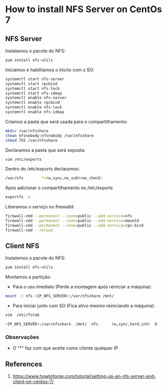 # How to install NFS Server on CentOs 7

## NFS Server

Instalamos o pacote do NFS:

```bash
yum install nfs-utils
```

Iniciamos e habilitamos o iniciio com o SO:

```bash
systemctl start nfs-server
systemctl start rpcbind
systemctl start nfs-lock
systemctl start nfs-idmap
systemctl enable nfs-server
systemctl enable rpcbind
systemctl enable nfs-lock
systemctl enable nfs-idmap
```

Criamos a pasta que será usada para o compartilhamento:

```bash
mkdir /var/nfsshare
chown nfsnobody:nfsnobody /var/nfsshare
chmod 755 /var/nfsshare
```

Declaramos a pasta que será exposta:

```bash
vim /etc/exports
```

Dentro do /etc/exports declaramos:

```bash
/var/nfs        *(rw,sync,no_subtree_check)
```

Após adicionar o compartilhamento no /etc/exports

```bash
exportfs -a
```

Liberamos o serviço no firewalld:

```bash
firewall-cmd --permanent --zone=public --add-service=nfs
firewall-cmd --permanent --zone=public --add-service=mountd
firewall-cmd --permanent --zone=public --add-service=rpc-bind
firewall-cmd --reload
```

## Client NFS

Instalamos o pacote do NFS:

```bash
yum install nfs-utils
```

Montamos a partição:

* Para o uso imediato (Perde a montagem após reiniciar a máquina):
  
```bash
mount -t nfs <IP_NFS_SERVER>:/var/nfsshare /mnt/
```

* Para iniciar junto com SO (Fica ativo mesmo reiniciando a máquina):

```bash
vim  /etc/fstab
```

```bash
<IP_NFS_SERVER>:/var/nfsshare  /mnt/  nfs      rw,sync,hard,intr  0     0
```

### Observações

* O "*"  faz com que aceite como cliente qualquer IP

## References

1. <https://www.howtoforge.com/tutorial/setting-up-an-nfs-server-and-client-on-centos-7/>
